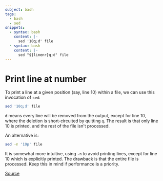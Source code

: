 ```yaml
---
subject: bash
tags:
  - bash
  - sed
snippets:
  - syntax: bash
    content: |-
      sed '10q;d' file
  - syntax: bash
    content: |-
      sed "${linenr}q;d" file
---
```


# Print line at number

To print a line at a given position (say, line 10) within a file, we can use
this invocation of `sed`:

```bash
sed '10q;d' file
```

`d` means every line will be removed from the output, except for line 10, where
the deletion is short-circuited by quitting `q`. The result is that only line
10 is printed, and the rest of the file isn't processed.

An alternative is:

```bash
sed -n '10p' file
```

It is somewhat more intuitive, using `-n` to avoid printing lines, except for
line 10 which is explicitly printed. The drawback is that the entire file is
processed. Keep this in mind if performance is a priority.

[Source](https://stackoverflow.com/a/6022431)
